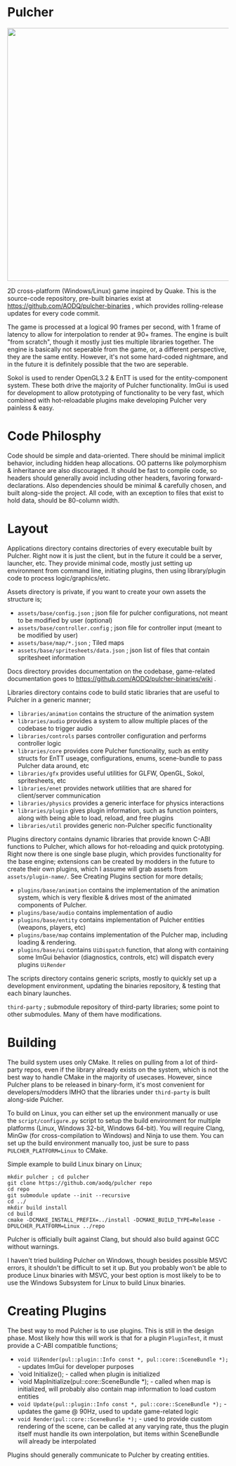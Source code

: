 # Pulcher

<img src="https://aodq.net/files/pulcher-madness.png" width="1024" height="576">

2D cross-platform (Windows/Linux) game inspired by Quake. This is the source-code repository, pre-built binaries exist at https://github.com/AODQ/pulcher-binaries , which provides rolling-release updates for every code commit.

The game is processed at a logical 90 frames per second, with 1 frame of latency to allow for interpolation to render at 90+ frames. The engine is built "from scratch", though it mostly just ties multiple libraries together. The engine is basically not seperable from the game, or, a different perspective, they are the same entity. However, it's not some hard-coded nightmare, and in the future it is definitely possible that the two are seperable.

Sokol is used to render OpenGL3.2 & EnTT is used for the entity-component system. These both drive the majority of Pulcher functionality. ImGui is used for development to allow prototyping of functionality to be very fast, which combined with hot-reloadable plugins make developing Pulcher very painless & easy.

# Code Philosphy

Code should be simple and data-oriented. There should be minimal implicit behavior, including hidden heap allocations. OO patterns like polymorphism & inheritance are also discouraged. It should be fast to compile code, so headers should generally avoid including other headers, favoring forward-declarations. Also dependencies should be minimal & carefully chosen, and built along-side the project. All code, with an exception to files that exist to hold data, should be 80-column width.

# Layout

Applications directory contains directories of every executable built by Pulcher. Right now it is just the client, but in the future it could be a server, launcher, etc. They provide minimal code, mostly just setting up environment from command line, initiating plugins, then using library/plugin code to process logic/graphics/etc.

Assets directory is private, if you want to create your own assets the structure is;

 - `assets/base/config.json` ; json file for pulcher configurations, not meant to be modified by user (optional)
 - `assets/base/controller.config` ; json file for controller input (meant to be modified by user)
 - `assets/base/map/*.json` ; Tiled maps
 - `assets/base/spritesheets/data.json` ; json list of files that contain spritesheet information

Docs directory provides documentation on the codebase, game-related documentation goes to https://github.com/AODQ/pulcher-binaries/wiki .

Libraries directory contains code to build static libraries that are useful to Pulcher in a generic manner;

  - `libraries/animation` contains the structure of the animation system
  - `libraries/audio` provides a system to allow multiple places of the codebase to trigger audio
  - `libraries/controls` parses controller configuration and performs controller logic
  - `libraries/core` provides core Pulcher functionality, such as entity structs for EnTT useage, configurations, enums, scene-bundle to pass Pulcher data around, etc
  - `libraries/gfx` provides useful utilities for GLFW, OpenGL, Sokol, spritesheets, etc
  - `libraries/enet` provides network utilities that are shared for client/server communication
  - `libraries/physics` provides a generic interface for physics interactions
  - `libraries/plugin` gives plugin information, such as function pointers, along with being able to load, reload, and free plugins
  - `libraries/util` provides generic non-Pulcher specific functionality

Plugins directory contains dynamic libraries that provide known C-ABI functions to Pulcher, which allows for hot-reloading and quick prototyping. Right now there is one single base plugin, which provides functionality for the base engine; extensions can be created by modders in the future to create their own plugins, which I assume will grab assets from `assets/plugin-name/`. See Creating Plugins section for more details;

 - `plugins/base/animation` contains the implementation of the animation system, which is very flexible & drives most of the animated components of Pulcher.
 - `plugins/base/audio` contains implementation of audio
 - `plugins/base/entity` contains implementation of Pulcher entities (weapons, players, etc)
 - `plugins/base/map` contains implementation of the Pulcher map, including loading & rendering.
 - `plugins/base/ui` contains `UiDispatch` function, that along with containing some ImGui behavior (diagnostics, controls, etc) will dispatch every plugins `UiRender`

The scripts directory contains generic scripts, mostly to quickly set up a development environment, updating the binaries repository, & testing that each binary launches.

`third-party` ; submodule repository of third-party libraries; some point to other submodules. Many of them have modifications.

# Building

The build system uses only CMake. It relies on pulling from a lot of third-party repos, even if the library already exists on the system, which is not the best way to handle CMake in the majority of usecases. However, since Pulcher plans to be released in binary-form, it's most convenient for developers/modders IMHO that the libraries under `third-party` is built along-side Pulcher.

To build on Linux, you can either set up the environment manually or use the `script/configure.py` script to setup the build environment for multiple platforms (Linux, Windows 32-bit, Windows 64-bit). You will require Clang, MinGw (for cross-compilation to Windows) and Ninja to use them. You can set up the build environment manually too, just be sure to pass `PULCHER_PLATFORM=Linux` to CMake.

Simple example to build Linux binary on Linux;
```
mkdir pulcher ; cd pulcher
git clone https://github.com/aodq/pulcher repo
cd repo
git submodule update --init --recursive
cd ../
mkdir build install
cd build
cmake -DCMAKE_INSTALL_PREFIX=../install -DCMAKE_BUILD_TYPE=Release -DPULCHER_PLATFORM=Linux ../repo
```

Pulcher is officially built against Clang, but should also build against GCC without warnings.

I haven't tried building Pulcher on Windows, though besides possible MSVC errors, it shouldn't be difficult to set it up. But you probably won't be able to produce Linux binaries with MSVC, your best option is most likely to be to use the Windows Subsystem for Linux to build Linux binaries.

# Creating Plugins

The best way to mod Pulcher is to use plugins. This is still in the design phase. Most likely how this will work is that for a plugin `PluginTest`, it must provide a C-ABI compatible functions;

  - `void UiRender(pul::plugin::Info const *, pul::core::SceneBundle *);` - updates ImGui for developer purposes
  - `void Initialize(); - called when plugin is initialized
  - `void MapInitialize(pul::core::SceneBundle *); - called when map is initialized, will probably also contain map information to load custom entities
  - `void Update(pul::plugin::Info const *, pul::core::SceneBundle *);` - updates the game @ 90Hz, used to update game-related logic
  - `void Render(pul::core::SceneBundle *);` - used to provide custom rendering of the scene, can be called at any varying rate, thus the plugin
                                                 itself must handle its own interpolation, but items within SceneBundle will already be interpolated

Plugins should generally communicate to Pulcher by creating entities.
